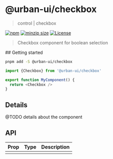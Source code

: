 # @urban-ui/checkbox

> control | checkbox

[![npm](https://img.shields.io/npm/v/@urban-ui/checkbox?style=flat-square)](https://www.npmjs.com/package/@urban-ui/checkbox)
[![minzip size](https://img.shields.io/bundlephobia/minzip/@urban-ui/checkbox?style=flat-square)](https://bundlephobia.com/result?p=@urban-ui/checkbox)
[![License](https://img.shields.io/github/license/mattstyles/urban-ui.svg?style=flat-square)](https://github.com/mattstyles/urban-ui/blob/master/license.md)

> Checkbox component for boolean selection

## Getting started

```sh
pnpm add -S @urban-ui/checkbox
```

```js
import {Checkbox} from '@urban-ui/checkbox'

export function MyComponent() {
  return <Checkbox />
}
```

## Details

@TODO details about the component

## API

| Prop | Type | Description |
| ---- | ---- | ----------- |
|      |      |             |

